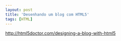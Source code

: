 ```yaml
---
layout: post
title: 'Desenhando um blog com HTML5'
tags: [HTML]
---
```


<http://html5doctor.com/designing-a-blog-with-html5>
